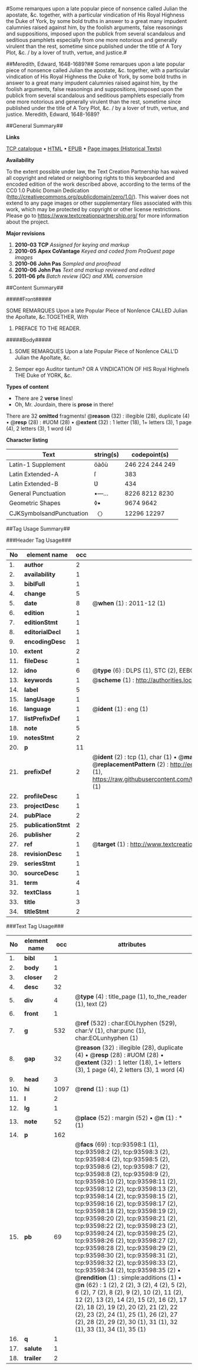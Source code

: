 #Some remarques upon a late popular piece of nonsence called Julian the apostate, &c. together, with a particular vindication of His Royal Highness the Duke of York, by some bold truths in answer to a great many impudent calumnies raised against him, by the foolish arguments, false reasonings and suppositions, imposed upon the publick from several scandalous and seditious pamphlets especially from one more notorious and generally virulent than the rest, sometime since published under the title of A Tory Plot, &c. / by a lover of truth, vertue, and justice.#

##Meredith, Edward, 1648-1689?##
Some remarques upon a late popular piece of nonsence called Julian the apostate, &c. together, with a particular vindication of His Royal Highness the Duke of York, by some bold truths in answer to a great many impudent calumnies raised against him, by the foolish arguments, false reasonings and suppositions, imposed upon the publick from several scandalous and seditious pamphlets especially from one more notorious and generally virulent than the rest, sometime since published under the title of A Tory Plot, &c. / by a lover of truth, vertue, and justice.
Meredith, Edward, 1648-1689?

##General Summary##

**Links**

[TCP catalogue](http://www.ota.ox.ac.uk/tcp/)  • 
[HTML](http://tei.it.ox.ac.uk/tcp/Texts-HTML/free/A50/A50646.html)  • 
[EPUB](http://tei.it.ox.ac.uk/tcp/Texts-EPUB/free/A50/A50646.epub) • 
[Page images (Historical Texts)](https://historicaltexts.jisc.ac.uk/eebo-12767306e)

**Availability**

To the extent possible under law, the Text Creation Partnership has waived all copyright and related or neighboring rights to this keyboarded and encoded edition of the work described above, according to the terms of the CC0 1.0 Public Domain Dedication (http://creativecommons.org/publicdomain/zero/1.0/). This waiver does not extend to any page images or other supplementary files associated with this work, which may be protected by copyright or other license restrictions. Please go to https://www.textcreationpartnership.org/ for more information about the project.

**Major revisions**

1. __2010-03__ __TCP__ *Assigned for keying and markup*
1. __2010-05__ __Apex CoVantage__ *Keyed and coded from ProQuest page images*
1. __2010-06__ __John Pas__ *Sampled and proofread*
1. __2010-06__ __John Pas__ *Text and markup reviewed and edited*
1. __2011-06__ __pfs__ *Batch review (QC) and XML conversion*

##Content Summary##

#####Front#####

SOME REMARQUES Upon a late Popular Piece of Nonſence CALLED Julian the Apoſtate, &c.TOGETHER, With 
1. PREFACE TO THE READER.

#####Body#####

1. SOME REMARQUES Upon a late Popular Piece of Nonſence CALL'D Julian the Apoſtate, &c.

1. Semper ego Auditor tantum? OR A VINDICATION OF HIS Royal Highneſs THE Duke of YORK, &c.

**Types of content**

  * There are 2 **verse** lines!
  * Oh, Mr. Jourdain, there is **prose** in there!

There are 32 **omitted** fragments! 
 @__reason__ (32) : illegible (28), duplicate (4)  •  @__resp__ (28) : #UOM (28)  •  @__extent__ (32) : 1 letter (18), 1+ letters (3), 1 page (4), 2 letters (3), 1 word (4)

**Character listing**


|Text|string(s)|codepoint(s)|
|---|---|---|
|Latin-1 Supplement|öàôù|246 224 244 249|
|Latin Extended-A|ſ|383|
|Latin Extended-B|Ʋ|434|
|General Punctuation|•—…|8226 8212 8230|
|Geometric Shapes|◊▪|9674 9642|
|CJKSymbolsandPunctuation|〈〉|12296 12297|

##Tag Usage Summary##

###Header Tag Usage###

|No|element name|occ|attributes|
|---|---|---|---|
|1.|__author__|2||
|2.|__availability__|1||
|3.|__biblFull__|1||
|4.|__change__|5||
|5.|__date__|8| @__when__ (1) : 2011-12 (1)|
|6.|__edition__|1||
|7.|__editionStmt__|1||
|8.|__editorialDecl__|1||
|9.|__encodingDesc__|1||
|10.|__extent__|2||
|11.|__fileDesc__|1||
|12.|__idno__|6| @__type__ (6) : DLPS (1), STC (2), EEBO-CITATION (1), OCLC (1), VID (1)|
|13.|__keywords__|1| @__scheme__ (1) : http://authorities.loc.gov/ (1)|
|14.|__label__|5||
|15.|__langUsage__|1||
|16.|__language__|1| @__ident__ (1) : eng (1)|
|17.|__listPrefixDef__|1||
|18.|__note__|5||
|19.|__notesStmt__|2||
|20.|__p__|11||
|21.|__prefixDef__|2| @__ident__ (2) : tcp (1), char (1)  •  @__matchPattern__ (2) : ([0-9\-]+):([0-9IVX]+) (1), (.+) (1)  •  @__replacementPattern__ (2) : http://eebo.chadwyck.com/downloadtiff?vid=$1&page=$2 (1), https://raw.githubusercontent.com/textcreationpartnership/Texts/master/tcpchars.xml#$1 (1)|
|22.|__profileDesc__|1||
|23.|__projectDesc__|1||
|24.|__pubPlace__|2||
|25.|__publicationStmt__|2||
|26.|__publisher__|2||
|27.|__ref__|1| @__target__ (1) : http://www.textcreationpartnership.org/docs/. (1)|
|28.|__revisionDesc__|1||
|29.|__seriesStmt__|1||
|30.|__sourceDesc__|1||
|31.|__term__|4||
|32.|__textClass__|1||
|33.|__title__|3||
|34.|__titleStmt__|2||


###Text Tag Usage###

|No|element name|occ|attributes|
|---|---|---|---|
|1.|__bibl__|1||
|2.|__body__|1||
|3.|__closer__|2||
|4.|__desc__|32||
|5.|__div__|4| @__type__ (4) : title_page (1), to_the_reader (1), text (2)|
|6.|__front__|1||
|7.|__g__|532| @__ref__ (532) : char:EOLhyphen (529), char:V (1), char:punc (1), char:EOLunhyphen (1)|
|8.|__gap__|32| @__reason__ (32) : illegible (28), duplicate (4)  •  @__resp__ (28) : #UOM (28)  •  @__extent__ (32) : 1 letter (18), 1+ letters (3), 1 page (4), 2 letters (3), 1 word (4)|
|9.|__head__|3||
|10.|__hi__|1097| @__rend__ (1) : sup (1)|
|11.|__l__|2||
|12.|__lg__|1||
|13.|__note__|52| @__place__ (52) : margin (52)  •  @__n__ (1) : * (1)|
|14.|__p__|162||
|15.|__pb__|69| @__facs__ (69) : tcp:93598:1 (1), tcp:93598:2 (2), tcp:93598:3 (2), tcp:93598:4 (2), tcp:93598:5 (2), tcp:93598:6 (2), tcp:93598:7 (2), tcp:93598:8 (2), tcp:93598:9 (2), tcp:93598:10 (2), tcp:93598:11 (2), tcp:93598:12 (2), tcp:93598:13 (2), tcp:93598:14 (2), tcp:93598:15 (2), tcp:93598:16 (2), tcp:93598:17 (2), tcp:93598:18 (2), tcp:93598:19 (2), tcp:93598:20 (2), tcp:93598:21 (2), tcp:93598:22 (2), tcp:93598:23 (2), tcp:93598:24 (2), tcp:93598:25 (2), tcp:93598:26 (2), tcp:93598:27 (2), tcp:93598:28 (2), tcp:93598:29 (2), tcp:93598:30 (2), tcp:93598:31 (2), tcp:93598:32 (2), tcp:93598:33 (2), tcp:93598:34 (2), tcp:93598:35 (2)  •  @__rendition__ (1) : simple:additions (1)  •  @__n__ (62) : 1 (2), 2 (2), 3 (2), 4 (2), 5 (2), 6 (2), 7 (2), 8 (2), 9 (2), 10 (2), 11 (2), 12 (2), 13 (2), 14 (2), 15 (2), 16 (2), 17 (2), 18 (2), 19 (2), 20 (2), 21 (2), 22 (2), 23 (2), 24 (1), 25 (1), 26 (2), 27 (2), 28 (2), 29 (2), 30 (1), 31 (1), 32 (1), 33 (1), 34 (1), 35 (1)|
|16.|__q__|1||
|17.|__salute__|1||
|18.|__trailer__|2||
